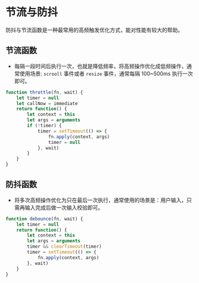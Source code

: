 # 节流与防抖

防抖与节流函数是一种最常用的高频触发优化方式，能对性能有较大的帮助。

## 节流函数

- 每隔一段时间后执行一次，也就是降低频率，将高频操作优化成低频操作，通常使用场景: `scrooll` 事件或者 `resize` 事件，通常每隔 100~500ms 执行一次即可。

```js
function throttle(fn, wait) {
    let timer = null
    let callNow = immediate
    return function() {
        let context = this
        let args = arguments
        if (!timer) {
            timer = setTimeout(() => {
                fn.apply(context, args)
                timer = null
            }, wait)
        }
    }
}
```

## 防抖函数

- 将多次高频操作优化为只在最后一次执行，通常使用的场景是：用户输入，只需再输入完成后做一次输入校验即可。

```js
function debounce(fn, wait) {
    let timer = null
    return function() {
        let context = this
        let args = arguments
        timer && clearTimeout(timer)
        timer = setTimeout(() => {
            fn.apply(context, args)
        }, wait)
    }
}
```
